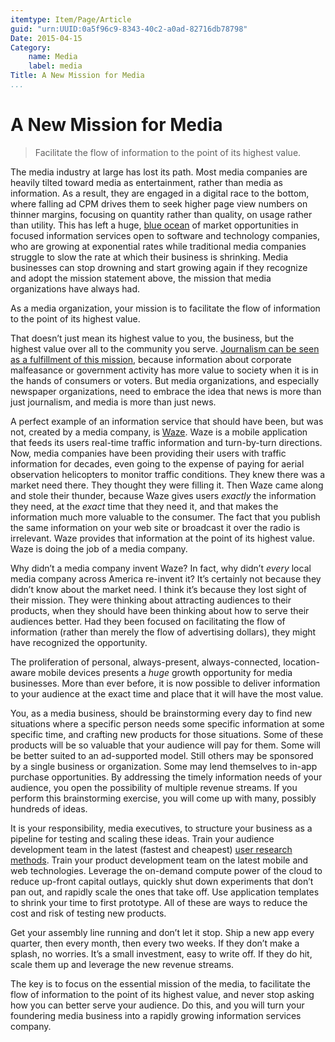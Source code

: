 ```yaml
---
itemtype: Item/Page/Article
guid: "urn:UUID:0a5f96c9-8343-40c2-a0ad-82716db78798"
Date: 2015-04-15
Category:
    name: Media
    label: media
Title: A New Mission for Media
...
```


A New Mission for Media
=======================

> Facilitate the flow of information to the point of its highest value.

The media industry at large has lost its path. Most media companies are
heavily tilted toward media as entertainment, rather than media as
information. As a result, they are engaged in a digital race to the
bottom, where falling ad CPM drives them to seek higher page view
numbers on thinner margins, focusing on quantity rather than quality, on
usage rather than utility. This has left a huge, [blue
ocean](http://www.blueoceanstrategy.com/) of market opportunities in
focused information services open to software and technology companies,
who are growing at exponential rates while traditional media companies
struggle to slow the rate at which their business is shrinking. Media
businesses can stop drowning and start growing again if they recognize
and adopt the mission statement above, the mission that media
organizations have always had.

As a media organization, your mission is to facilitate the flow of
information to the point of its highest value.

That doesn’t just mean its highest value to you, the business, but the
highest value over all to the community you serve.
[Journalism can be seen as a fulfillment of this
 mission](/media/journalism-too-important-to-be-locked-up.html),
because information about corporate malfeasance or government activity
has more value to society when it is in the hands of consumers or
voters. But media organizations, and especially newspaper organizations,
need to embrace the idea that news is more than just journalism, and
media is more than just news.

A perfect example of an information service that should have been, but
was not, created by a media company, is [Waze](https://www.waze.com/).
Waze is a mobile application that feeds its users real-time traffic
information and turn-by-turn directions. Now, media companies have been
providing their users with traffic information for decades, even going
to the expense of paying for aerial observation helicopters to monitor
traffic conditions. They knew there was a market need there. They
thought they were filling it. Then Waze came along and stole their
thunder, because Waze gives users *exactly* the information they need,
at the *exact* time that they need it, and that makes the information
much more valuable to the consumer. The fact that you publish the same
information on your web site or broadcast it over the radio is
irrelevant. Waze provides that information at the point of its highest
value. Waze is doing the job of a media company.

Why didn’t a media company invent Waze? In fact, why didn’t *every*
local media company across America re-invent it? It’s certainly not
because they didn’t know about the market need. I think it’s because
they lost sight of their mission. They were thinking about attracting
audiences to their products, when they should have been thinking about
how to serve their audiences better. Had they been focused on
facilitating the flow of information (rather than merely the flow of
advertising dollars), they might have recognized the opportunity.

The proliferation of personal, always-present, always-connected,
location-aware mobile devices presents a *huge* growth opportunity for
media businesses. More than ever before, it is now possible to deliver
information to your audience at the exact time and place that it will
have the most value.

You, as a media business, should be brainstorming every day to find new
situations where a specific person needs some specific information at
some specific time, and crafting new products for those situations. Some
of these products will be so valuable that your audience will pay for
them. Some will be better suited to an ad-supported model. Still others
may be sponsored by a single business or organization. Some may lend
themselves to in-app purchase opportunities. By addressing the timely
information needs of your audience, you open the possibility of multiple
revenue streams. If you perform this brainstorming exercise, you will
come up with many, possibly hundreds of ideas.

It is your responsibility, media executives, to structure your business
as a pipeline for testing and scaling these ideas. Train your audience
development team in the latest (fastest and cheapest) [user research
methods](http://www.usability.gov/what-and-why/user-research.html).
Train your product development team on the latest mobile and web
technologies. Leverage the on-demand compute power of the cloud to
reduce up-front capital outlays, quickly shut down experiments that
don’t pan out, and rapidly scale the ones that take off. Use application
templates to shrink your time to first prototype. All of these are ways
to reduce the cost and risk of testing new products.

Get your assembly line running and don’t let it stop. Ship a new app
every quarter, then every month, then every two weeks. If they don’t
make a splash, no worries. It’s a small investment, easy to write off.
If they do hit, scale them up and leverage the new revenue streams.

The key is to focus on the essential mission of the media, to facilitate
the flow of information to the point of its highest value, and never
stop asking how you can better serve your audience. Do this, and you
will turn your foundering media business into a rapidly growing
information services company.

